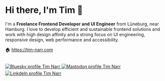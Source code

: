 # Hi there, I'm Tim 👋

I'm a **Freelance Frontend Developer and UI Engineer** from Lüneburg, near Hamburg. I love to develop efficient and sustainable frontend solutions and work with high design affinity and a strong focus on UI engineering, responsive design, web performance and accessibility.

🏠 https://tim-narr.com

<br>
<a href="https://bsky.app/profile/tim-narr.bsky.social">
  <img src="https://img.shields.io/badge/bluesky%230085ff.svg?&amp;style=for-the-badge&amp;logo=bluesky&amp;logoColor=white" alt="Bluesky profile Tim Narr" style="margin-bottom: 5px;">
</a>
<a href="https://mastodon.social/@ti_gr">
  <img src="https://img.shields.io/badge/mastodon-%236d6eff.svg?&amp;style=for-the-badge&amp;logo=mastodon&amp;logoColor=white" alt="Mastodon profile Tim Narr" style="margin-bottom: 5px;">
</a>
<a href="https://www.linkedin.com/in/narr/">
  <img src="https://img.shields.io/badge/linkedin-%231E77B5.svg?&amp;style=for-the-badge&amp;logo=linkedin&amp;logoColor=white" alt="LinkdeIn profile Tim Narr" style="margin-bottom: 5px;">
</a>
